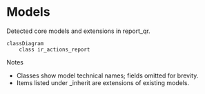 # Models

Detected core models and extensions in report_qr.

```mermaid
classDiagram
    class ir_actions_report
```

Notes
- Classes show model technical names; fields omitted for brevity.
- Items listed under _inherit are extensions of existing models.
